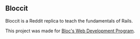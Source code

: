 ## Bloccit
Bloccit is a Reddit replica to teach the fundamentals of Rails.

This project was made for [Bloc's Web Development Program](http://bloc.io).
